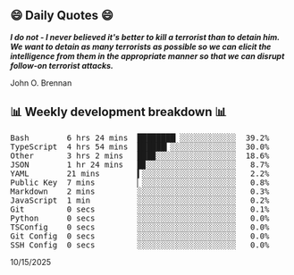 ## 😄 Daily Quotes 😄

_**I do not - I never believed it's better to kill a terrorist than to detain him. We want to detain as many terrorists as possible so we can elicit the intelligence from them in the appropriate manner so that we can disrupt follow-on terrorist attacks.**_

John O. Brennan



## 📊 Weekly development breakdown 📊

<pre>Bash        6 hrs 24 mins  ████████▏░░░░░░░░░░░░  39.2%
TypeScript  4 hrs 54 mins  ██████▎░░░░░░░░░░░░░░  30.0%
Other       3 hrs 2 mins   ███▉░░░░░░░░░░░░░░░░░  18.6%
JSON        1 hr 24 mins   █▊░░░░░░░░░░░░░░░░░░░   8.7%
YAML        21 mins        ▍░░░░░░░░░░░░░░░░░░░░   2.2%
Public Key  7 mins         ▏░░░░░░░░░░░░░░░░░░░░   0.8%
Markdown    2 mins         ░░░░░░░░░░░░░░░░░░░░░   0.3%
JavaScript  1 min          ░░░░░░░░░░░░░░░░░░░░░   0.2%
Git         0 secs         ░░░░░░░░░░░░░░░░░░░░░   0.1%
Python      0 secs         ░░░░░░░░░░░░░░░░░░░░░   0.0%
TSConfig    0 secs         ░░░░░░░░░░░░░░░░░░░░░   0.0%
Git Config  0 secs         ░░░░░░░░░░░░░░░░░░░░░   0.0%
SSH Config  0 secs         ░░░░░░░░░░░░░░░░░░░░░   0.0%</pre>

10/15/2025